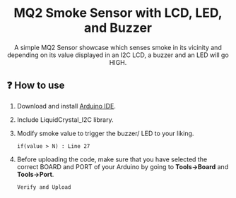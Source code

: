 <h1 align="center">MQ2 Smoke Sensor with LCD, LED, and Buzzer</h1>
<p align="center">
 A simple MQ2 Sensor showcase which senses smoke in its vicinity and depending on its value displayed in an I2C LCD, a buzzer and an LED will go HIGH.
</p>

## ❓ How to use

1. Download and install [Arduino IDE](https://www.arduino.cc/en/software).

2. Include LiquidCrystal_I2C library.

3. Modify smoke value to trigger the buzzer/ LED to your liking.
   <br>

   `if(value > N) : Line 27`

4. Before uploading the code, make sure that you have selected the correct BOARD and PORT of your Arduino by going to **Tools->Board** and **Tools->Port**.
   <br>

   `Verify and Upload`
